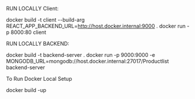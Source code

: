 
RUN LOCALLY Client: 

docker build -t client --build-arg REACT_APP_BACKEND_URL=http://host.docker.internal:9000 .
docker run -p 8000:80 client




RUN LOCALLY BACKEND: 

docker build -t backend-server .
docker run -p 9000:9000 -e MONGODB_URL=mongodb://host.docker.internal:27017/Productlist backend-server



To Run Docker Local Setup

docker build -up



